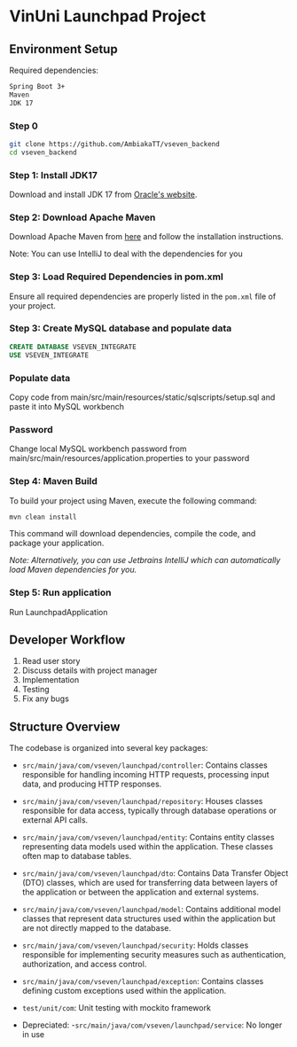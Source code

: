 # VinUni Launchpad Project

## Environment Setup
Required dependencies:
```txt
Spring Boot 3+
Maven
JDK 17
```
### Step 0
```bash
git clone https://github.com/AmbiakaTT/vseven_backend
cd vseven_backend
```

### Step 1: Install JDK17
Download and install JDK 17 from [Oracle's website](https://www.oracle.com/java/technologies/downloads/).

### Step 2: Download Apache Maven
Download Apache Maven from [here](https://maven.apache.org/download.cgi) and follow the installation instructions.

Note: You can use IntelliJ to deal with the dependencies for you

### Step 3: Load Required Dependencies in pom.xml
Ensure all required dependencies are properly listed in the `pom.xml` file of your project.

### Step 3: Create MySQL database and populate data
```sql
CREATE DATABASE VSEVEN_INTEGRATE
USE VSEVEN_INTEGRATE
```

### Populate data
Copy code from main/src/main/resources/static/sqlscripts/setup.sql and paste it into MySQL workbench

### Password
Change local MySQL workbench password from main/src/main/resources/application.properties to your password

### Step 4: Maven Build
To build your project using Maven, execute the following command:
```bash
mvn clean install
```
This command will download dependencies, compile the code, and package your application.

*Note: Alternatively, you can use Jetbrains IntelliJ which can automatically load Maven dependencies for you.*

### Step 5: Run application
Run LaunchpadApplication
## Developer Workflow

1. Read user story
2. Discuss details with project manager
3. Implementation
4. Testing
5. Fix any bugs

## Structure Overview

The codebase is organized into several key packages:

- `src/main/java/com/vseven/launchpad/controller`: Contains classes responsible for handling incoming HTTP requests, processing input data, and producing HTTP responses.
- `src/main/java/com/vseven/launchpad/repository`: Houses classes responsible for data access, typically through database operations or external API calls.
- `src/main/java/com/vseven/launchpad/entity`: Contains entity classes representing data models used within the application. These classes often map to database tables.
- `src/main/java/com/vseven/launchpad/dto`: Contains Data Transfer Object (DTO) classes, which are used for transferring data between layers of the application or between the application and external systems.
- `src/main/java/com/vseven/launchpad/model`: Contains additional model classes that represent data structures used within the application but are not directly mapped to the database.
- `src/main/java/com/vseven/launchpad/security`: Holds classes responsible for implementing security measures such as authentication, authorization, and access control.
- `src/main/java/com/vseven/launchpad/exception`: Contains classes defining custom exceptions used within the application.
- `test/unit/com`: Unit testing with mockito framework 

- Depreciated:
-`src/main/java/com/vseven/launchpad/service`: No longer in use



